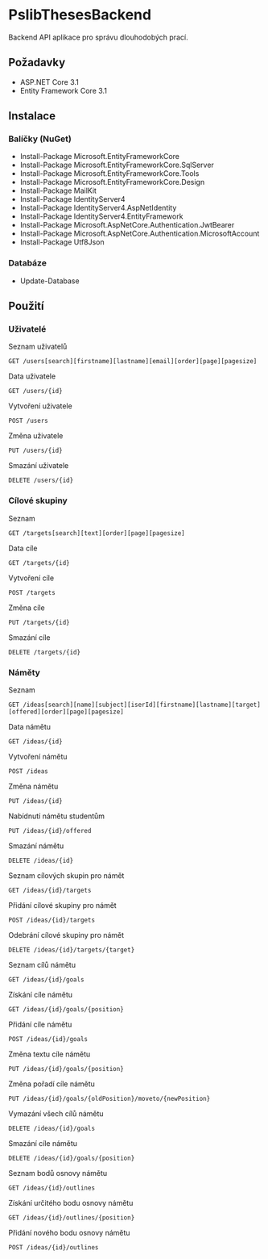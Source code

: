 # PslibThesesBackend
Backend API aplikace pro správu dlouhodobých prací.

## Požadavky
* ASP.NET Core 3.1
* Entity Framework Core 3.1

## Instalace
### Balíčky (NuGet)
* Install-Package Microsoft.EntityFrameworkCore
* Install-Package Microsoft.EntityFrameworkCore.SqlServer
* Install-Package Microsoft.EntityFrameworkCore.Tools
* Install-Package Microsoft.EntityFrameworkCore.Design
* Install-Package MailKit
* Install-Package IdentityServer4
* Install-Package IdentityServer4.AspNetIdentity
* Install-Package IdentityServer4.EntityFramework
* Install-Package Microsoft.AspNetCore.Authentication.JwtBearer
* Install-Package Microsoft.AspNetCore.Authentication.MicrosoftAccount
* Install-Package Utf8Json
### Databáze
* Update-Database

## Použití
### Uživatelé

Seznam uživatelů

    GET /users[search][firstname][lastname][email][order][page][pagesize]

Data uživatele

    GET /users/{id}

Vytvoření uživatele

    POST /users

Změna uživatele

    PUT /users/{id}

Smazání uživatele

    DELETE /users/{id}

### Cílové skupiny

Seznam

    GET /targets[search][text][order][page][pagesize]
    
Data cíle

    GET /targets/{id}
    
Vytvoření cíle

    POST /targets

Změna cíle

    PUT /targets/{id}
    
Smazání cíle

    DELETE /targets/{id}
    
### Náměty

Seznam

    GET /ideas[search][name][subject][iserId][firstname][lastname][target][offered][order][page][pagesize]
    
Data námětu

    GET /ideas/{id}
    
Vytvoření námětu

    POST /ideas

Změna námětu

    PUT /ideas/{id}
    
Nabídnutí námětu studentům

    PUT /ideas/{id}/offered
    
Smazání námětu

    DELETE /ideas/{id}

Seznam cílových skupin pro námět

    GET /ideas/{id}/targets
    
Přidání cílové skupiny pro námět

    POST /ideas/{id}/targets

Odebrání cílové skupiny pro námět

    DELETE /ideas/{id}/targets/{target}

Seznam cílů námětu

    GET /ideas/{id}/goals
    
Získání cíle námětu

    GET /ideas/{id}/goals/{position}

Přidání cíle námětu

    POST /ideas/{id}/goals

Změna textu cíle námětu

    PUT /ideas/{id}/goals/{position}

Změna pořadí cíle námětu

    PUT /ideas/{id}/goals/{oldPosition}/moveto/{newPosition}

Vymazání všech cílů námětu

    DELETE /ideas/{id}/goals

Smazání cíle námětu

    DELETE /ideas/{id}/goals/{position}

Seznam bodů osnovy námětu

    GET /ideas/{id}/outlines
    
Získání určitého bodu osnovy námětu

    GET /ideas/{id}/outlines/{position}

Přidání nového bodu osnovy námětu

    POST /ideas/{id}/outlines
